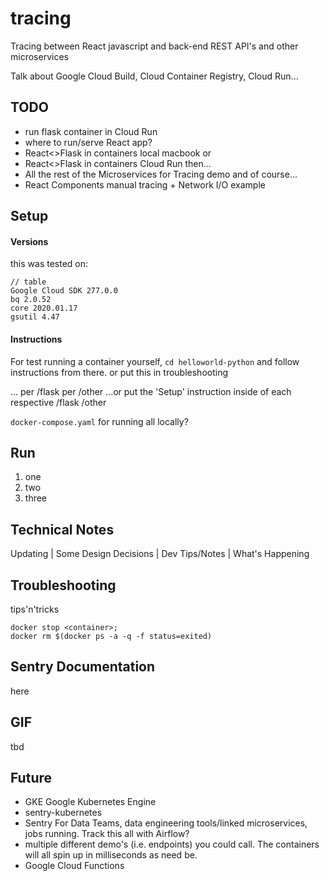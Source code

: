 # tracing
Tracing between React javascript and back-end REST API's and other microservices

Talk about Google Cloud Build, Cloud Container Registry, Cloud Run...

## TODO
- run flask container in Cloud Run
- where to run/serve React app?
- React<>Flask in containers local macbook 
or
- React<>Flask in containers Cloud Run
then...
- All the rest of the Microservices for Tracing demo
and of course...
- React Components manual tracing + Network I/O example

## Setup
#### Versions
this was tested on:
```
// table
Google Cloud SDK 277.0.0
bq 2.0.52
core 2020.01.17
gsutil 4.47
```
#### Instructions
For test running a container yourself, `cd helloworld-python` and follow instructions from there. or put this in troubleshooting

...
per /flask
per /other
...or put the 'Setup' instruction inside of each respective /flask /other

`docker-compose.yaml` for running all locally?

## Run
1. one
2. two
3. three

## Technical Notes
Updating | Some Design Decisions | Dev Tips/Notes | What's Happening

## Troubleshooting
tips'n'tricks
```
docker stop <container>;
docker rm $(docker ps -a -q -f status=exited)
```

## Sentry Documentation
here

## GIF
tbd

## Future
- GKE Google Kubernetes Engine
- sentry-kubernetes
- Sentry For Data Teams, data engineering tools/linked microservices, jobs running. Track this all with Airflow?
- multiple different demo's (i.e. endpoints) you could call. The containers will all spin up in milliseconds as need be.
- Google Cloud Functions